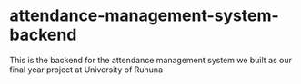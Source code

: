 # attendance-management-system-backend
This is the backend for the attendance management system we built as our final year project at University of Ruhuna
